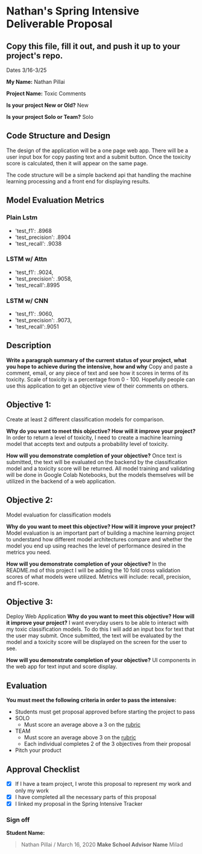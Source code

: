 # Nathan's Spring Intensive Deliverable Proposal

## Copy this file, fill it out, and push it up to your project's repo.

Dates 3/16-3/25

**My Name:**
Nathan Pillai

**Project Name:**
Toxic Comments

**Is your project New or Old?**
New

**Is your project Solo or Team?**
Solo


## Code Structure and Design

The design of the application will be a one page web app. There will be a user input box for copy pasting text and a submit button. Once the toxicity score is calculated, then it will appear on the same page.

The code structure will be a simple backend api that handling the machine learning processing and a front end for displaying results.


## Model Evaluation Metrics

### Plain Lstm
* 'test_f1': .8968
* 'test_precision': .8904
* 'test_recall': .9038

### LSTM w/ Attn
* 'test_f1': .9024,
* 'test_precision': .9058,
* 'test_recall':.8995

### LSTM w/ CNN
* 'test_f1': .9060,
* 'test_precision': .9073,
* 'test_recall':.9051



## Description

**Write a paragraph summary of the current status of your project, what you hope to achieve during the intensive, how and why**
Copy and paste a comment, email, or any piece of text and see how it scores in terms of its toxicity. Scale of toxicity is a percentage from 0 - 100. Hopefully people can use this application to get an objective view of their comments on others.


## Objective 1:
Create at least 2 different classification models for comparison.

**Why do you want to meet this objective? How will it improve your project?**
In order to return a level of toxicity, I need to create a machine learning model that accepts text and outputs a probability level of toxicity.

**How will you demonstrate completion of your objective?**
Once text is submitted, the text will be evaluated on the backend by the classification model and a toxicity score will be returned. All model training and validating will be done in Google Colab Notebooks, but the models themselves will be utilized in the backend of a web application.

## Objective 2:
Model evaluation for classification models

**Why do you want to meet this objective? How will it improve your project?**
Model evaluation is an important part of building a machine learning project to understand how different model architectures compare and whether the model you end up using reaches the level of performance desired in the metrics you need.

**How will you demonstrate completion of your objective?**
In the README.md of this project I will be adding the 10 fold cross validation scores of what models were utilized. Metrics will include: recall, precision, and f1-score.

## Objective 3:
Deploy Web Application
**Why do you want to meet this objective? How will it improve your project?**
I want everyday users to be able to interact with my toxic classification models. To do this I will add an input box for text that the user may submit. Once submitted, the text will be evaluated by the model and a toxicity score will be displayed on the screen for the user to see.

**How will you demonstrate completion of your objective?**
UI components in the web app for text input and score display.

## Evaluation

**You must meet the following criteria in order to pass the intensive:**

- Students must get proposal approved before starting the project to pass
- SOLO
   - Must score an average above a 3 on the [rubric]
- TEAM
   - Must score an average above 3 on the [rubric]
   - Each individual completes 2 of the 3 objectives from their proposal
- Pitch your product


[rubric]:https://docs.google.com/document/d/1IOQDmohLBEBT-hyr-2vgw1mbZUNsq3fHxVfH0oRmVt0/edit



## Approval Checklist
- [X] If I have a team project, I wrote this proposal to represent my work and only my work
- [X] I have completed all the necessary parts of this proposal
- [X] I linked my proposal in the Spring Intensive Tracker

### Sign off

**Student Name:**                
> Nathan Pillai / March 16, 2020
**Make School Advisor Name**
> Milad
